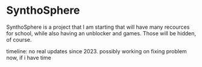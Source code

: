 # SynthoSphere
SynthoSphere is a project that I am starting that will have many recources for school, while also having an unblocker and games.  Those will be hidden, of course.


timeline:  no real updates since 2023.  possibly working on fixing problem now, if i have time

